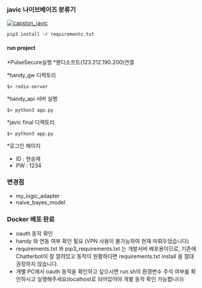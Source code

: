 ### javic 나이브베이즈 분류기

[![capston_javic](https://res.cloudinary.com/marcomontalbano/image/upload/v1637514897/video_to_markdown/images/youtube--m3kJfnsywrk-c05b58ac6eb4c4700831b2b3070cd403.jpg)](https://www.youtube.com/watch?v=m3kJfnsywrk "capston_javic")

```
pip3 install -r requirements.txt
```

#### run project

*PulseSecure실행
*핸디소프트(123.212.190.200)연결

\*handy_gw 디렉토리

```
$> redis-server
```

\*handy_api 서버 실행

```
$> python3 app.py
```

\*javic final 디렉토리

```
$> python3 app.py
```

\*로그인 페이지

- ID : 현승재
- PW : 1234

### 변경점

- my_logic_adapter
- naive_bayes_model

### Docker 배포 완료

- oauth 동작 확인
- handy 와 연동 여부 확인 필요 (VPN 사용이 불가능하여 현재 미뤄두었습니다)
- requirements.txt 와 pip3_requirements.txt 는 개발서버 배포용이므로, 기존에 Chatterbot이 잘 깔려있고 동작이 원활하다면 requirements.txt install 을 절대 권장하지 않습니다.
- 개별 PC에서 oauth 동작을 확인하고 싶으시면 run.sh의 환경변수 주석 여부를 확인하시고 실행해주세요(localhost로 되어있어야 개별 동작 확인 가능합니다)
